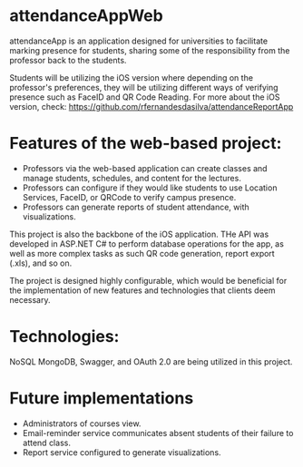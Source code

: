 # attendanceAppWeb

attendanceApp is an application designed for universities to facilitate marking presence for students, sharing some of the responsibility from the professor back to the students. 

Students will be utilizing the iOS version where depending on the professor's preferences, they will be utilizing different ways of verifying presence such as FaceID and QR Code Reading. For more about the iOS version, check: https://github.com/rfernandesdasilva/attendanceReportApp

# Features of the web-based project:
- Professors via the web-based application can create classes and manage students, schedules, and content for the lectures. 
- Professors can configure if they would like students to use Location Services, FaceID, or QRCode to verify campus presence.
- Professors can generate reports of student attendance, with visualizations.

This project is also the backbone of the iOS application. THe API was developed in ASP.NET C# to perform database operations for the app, as well as more complex tasks as such QR code generation, report export (.xls), and so on.

The project is designed highly configurable, which would be beneficial for the implementation of new features and technologies that clients deem necessary.

# Technologies:
NoSQL MongoDB, Swagger, and OAuth 2.0 are being utilized in this project.


# Future implementations

- Administrators of courses view.
- Email-reminder service communicates absent students of their failure to attend class.
- Report service configured to generate visualizations.
